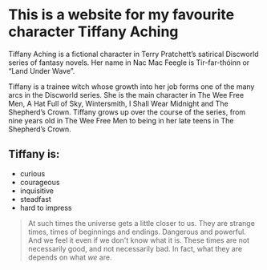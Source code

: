 # This is a website for my favourite character Tiffany Aching 

Tiffany Aching is a fictional character in Terry Pratchett’s satirical Discworld series of fantasy novels. 
Her name in Nac Mac Feegle is Tir-far-thóinn or “Land Under Wave”.

Tiffany is a trainee witch whose growth into her job forms one of the many arcs in the Discworld series. 
She is the main character in The Wee Free Men, A Hat Full of Sky, Wintersmith, I Shall Wear Midnight and 
The Shepherd’s Crown. Tiffany grows up over the course of the series, from nine years old in The Wee Free Men 
to being in her late teens in The Shepherd’s Crown.

## Tiffany is:

* curious
* courageous
* inquisitive
* steadfast
* hard to impress

> At such times the universe gets a little closer to us. They are strange times, times of beginnings and endings. Dangerous and powerful. And we feel it even if we don't know what it is. These times are not necessarily good, and not necessarily bad. In fact, what they are depends on what *we* are.